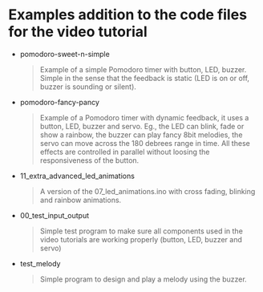 # Examples addition to the code files for the video tutorial

- pomodoro-sweet-n-simple
	> Example of a simple Pomodoro timer with button, LED, buzzer. Simple in the sense that the feedback is static (LED is on or off, buzzer is sounding or silent).
- pomodoro-fancy-pancy
	> Example of a Pomodoro timer with dynamic feedback, it uses a button, LED, buzzer and servo. Eg., the LED can blink, fade or show a rainbow, the buzzer can play fancy 8bit melodies, the servo can move across the 180 debrees range in time. All these effects are controlled in parallel without loosing the responsiveness of the button.
- 11_extra_advanced_led_animations
	> A version of the 07_led_animations.ino with cross fading, blinking and rainbow animations.
- 00_test_input_output
	> Simple test program to make sure all components used in the video tutorials are working properly (button, LED, buzzer and servo)
- test_melody
	> Simple program to design and play a melody using the buzzer.
